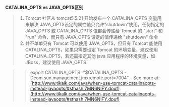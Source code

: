 **CATALINA_OPTS vs JAVA_OPTS区别**

  > 1. Tomcat 社区从 tomcat5.5.21 开始发布一个 CATALINA_OPTS 变量用来解决 JAVA_OPTS设定的属性值只允许"shutdown"使用，任何指定的 JAVA_OPTS 或 CATALINA_OPTS 值都会传递给 Tomcat 的 "start" 和 "run" 命令，而只有 JAVA_OPTS 设定的值传递给 "shutdown" 命令
  > 2. 并不单单只有 Tomcat 可以使用 JAVA_OPTS，但只有 Tomcat 能使用 CATALINA_OPTS，如果只需要设定 Tomcat 的环境变量，建议使用 CATALINA_OPTS，若还需指定其他 java 应用程序的环境变量，如 JBoss，建议使用 JAVA_OPTS

  >> export CATALINA_OPTS="$CATALINA_OPTS -Dcom.sun.management.jmxremote.port=7004" - See more at: [http://www.tikalk.com/java/when-use-tomcat-catalinaopts-instead-javaopts/#sthash.7MN6NIFY.dpuf](http://www.tikalk.com/java/when-use-tomcat-catalinaopts-instead-javaopts/#sthash.7MN6NIFY.dpuf)
